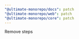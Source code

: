 ```yaml
---
"@ultimate-monorepo/docs": patch
"@ultimate-monorepo/web": patch
"@ultimate-monorepo/core": patch
---
```


Remove steps
